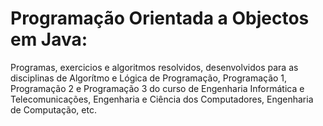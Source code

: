 # Programação Orientada a Objectos em Java:

Programas, exercicios e algoritmos resolvidos, desenvolvidos para as disciplinas de Algorítmo e Lógica de Programação, Programação 1, Programação 2 e Programação 3 do curso de Engenharia Informática e Telecomunicações, Engenharia e Ciência dos Computadores, Engenharia de Computação, etc.
